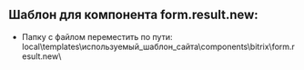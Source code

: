## Шаблон для компонента form.result.new:
- Папку с файлом переместить по пути: local\templates\используемый_шаблон_сайта\components\bitrix\form.result.new\

